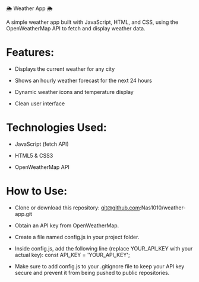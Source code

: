 🌦 Weather App 🌦

A simple weather app built with JavaScript, HTML, and CSS, using the OpenWeatherMap API to fetch and display weather data.

# Features: 

- Displays the current weather for any city

- Shows an hourly weather forecast for the next 24 hours

- Dynamic weather icons and temperature display

- Clean user interface

# Technologies Used: 

- JavaScript (fetch API)

- HTML5 & CSS3

- OpenWeatherMap API

# How to Use: 
- Clone or download this repository: git@github.com:Nas1010/weather-app.git

- Obtain an API key from OpenWeatherMap.

- Create a file named config.js in your project folder.

- Inside config.js, add the following line (replace YOUR_API_KEY with your actual key): const API_KEY = 'YOUR_API_KEY';

- Make sure to add config.js to your .gitignore file to keep your API key secure and prevent it from being pushed to public repositories. 



